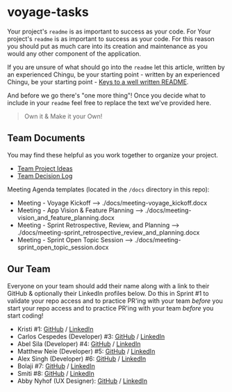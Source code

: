 # voyage-tasks

Your project's `readme` is as important to success as your code. For
Your project's `readme` is as important to success as your code. For
this reason you should put as much care into its creation and maintenance
as you would any other component of the application.

If you are unsure of what should go into the `readme` let this article,
written by an experienced Chingu, be your starting point -
written by an experienced Chingu, be your starting point -
[Keys to a well written README](https://tinyurl.com/yk3wubft).

And before we go there's "one more thing"! Once you decide what to include
in your `readme` feel free to replace the text we've provided here.

> Own it & Make it your Own!

## Team Documents

You may find these helpful as you work together to organize your project.

- [Team Project Ideas](./docs/team_project_ideas.md)
- [Team Decision Log](./docs/team_decision_log.md)

Meeting Agenda templates (located in the `/docs` directory in this repo):

- Meeting - Voyage Kickoff --> ./docs/meeting-voyage_kickoff.docx
- Meeting - App Vision & Feature Planning --> ./docs/meeting-vision_and_feature_planning.docx
- Meeting - Sprint Retrospective, Review, and Planning --> ./docs/meeting-sprint_retrospective_review_and_planning.docx
- Meeting - Sprint Open Topic Session --> ./docs/meeting-sprint_open_topic_session.docx

## Our Team

Everyone on your team should add their name along with a link to their GitHub
& optionally their LinkedIn profiles below. Do this in Sprint #1 to validate
your repo access and to practice PR'ing with your team _before_ you start
your repo access and to practice PR'ing with your team _before_ you start
coding!

- Kristi #1: [GitHub](https://github.com/kristi-h) / [LinkedIn](https://linkedin.com/in/liaccountname)
- Carlos Cespedes (Developer) #3: [GitHub](https://github.com/ccespedes) / [LinkedIn](https://linkedin.com/in/account)
- Abel Sila (Developer) #4: [GitHub](https://github.com/belunatic) / [LinkedIn](https://www.linkedin.com/in/abel-sila-24b4a97a/)
- Matthew Neie (Developer) #5: [GitHub](https://github.com/MatthewNeie) / [LinkedIn](https://linkedin.com/in/matthew-neie)
- Alex Singh (Developer) #6: [GitHub](https://github.com/singhalex) / [LinkedIn](https://www.linkedin.com/in/kaur-singh-748000254/)
- Bolaji #7: [GitHub](https://github.com/Anuoluwatobi) / [LinkedIn](https://linkedin.com/in/liaccountname)
- Smiti #8: [GitHub](https://github.com/SM171906) / [LinkedIn](https://www.linkedin.com/in/smitimishra/)
- Abby Nyhof (UX Designer): [GitHub](https://github.com/abbynyhof) / [LinkedIn](https://www.linkedin.com/in/abbynyhof/)
